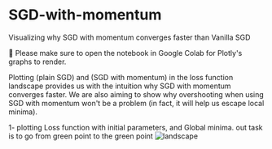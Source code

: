 # SGD-with-momentum

Visualizing why SGD with momentum converges faster than Vanilla SGD

🛑 Please make sure to open the notebook in Google Colab for Plotly's graphs to render.

Plotting (plain SGD) and (SGD with momentum) in the loss function landscape provides us with the intuition why SGD with momentum converges faster. We are also aiming to show why overshooting when using SGD with momentum won't be a problem (in fact, it will help us escape local minima).



1- plotting Loss function with initial parameters, and Global minima. 
out task is to go from green point to the green point
![landscape](https://github.com/Hawar-Dzaee/SGD-with-momentum/assets/96496172/875c98fe-29d7-4936-88d7-be1b56722596)
